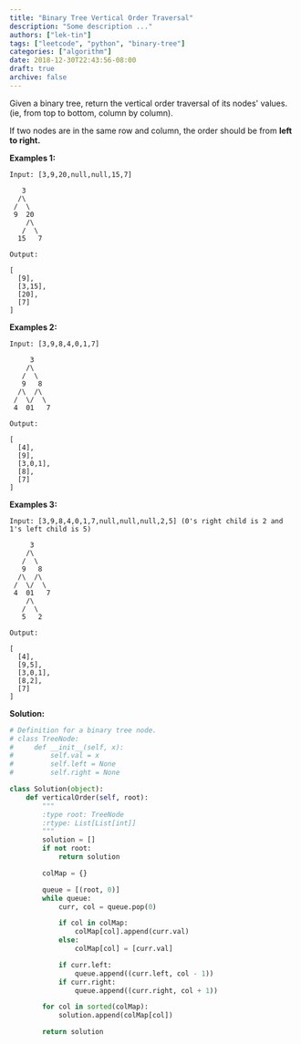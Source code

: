 ```yaml
---
title: "Binary Tree Vertical Order Traversal"
description: "Some description ..."
authors: ["lek-tin"]
tags: ["leetcode", "python", "binary-tree"]
categories: ["algorithm"]
date: 2018-12-30T22:43:56-08:00
draft: true
archive: false
---
```

Given a binary tree, return the vertical order traversal of its nodes' values. (ie, from top to bottom, column by column).

If two nodes are in the same row and column, the order should be from **left to right.**

**Examples 1:**
```
Input: [3,9,20,null,null,15,7]

   3
  /\
 /  \
 9  20
    /\
   /  \
  15   7 

Output:

[
  [9],
  [3,15],
  [20],
  [7]
]
```
**Examples 2:**
```
Input: [3,9,8,4,0,1,7]

     3
    /\
   /  \
   9   8
  /\  /\
 /  \/  \
 4  01   7 

Output:

[
  [4],
  [9],
  [3,0,1],
  [8],
  [7]
]
```
**Examples 3:**
```
Input: [3,9,8,4,0,1,7,null,null,null,2,5] (0's right child is 2 and 1's left child is 5)

     3
    /\
   /  \
   9   8
  /\  /\
 /  \/  \
 4  01   7
    /\
   /  \
   5   2

Output:

[
  [4],
  [9,5],
  [3,0,1],
  [8,2],
  [7]
]
```
**Solution:**
```python
# Definition for a binary tree node.
# class TreeNode:
#     def __init__(self, x):
#         self.val = x
#         self.left = None
#         self.right = None

class Solution(object):
    def verticalOrder(self, root):
        """
        :type root: TreeNode
        :rtype: List[List[int]]
        """
        solution = []
        if not root:
            return solution

        colMap = {}

        queue = [(root, 0)]
        while queue:
            curr, col = queue.pop(0)

            if col in colMap:
                colMap[col].append(curr.val)
            else:
                colMap[col] = [curr.val]

            if curr.left:
                queue.append((curr.left, col - 1))
            if curr.right:
                queue.append((curr.right, col + 1))

        for col in sorted(colMap):
            solution.append(colMap[col])

        return solution
```